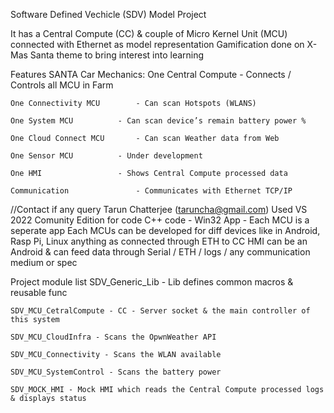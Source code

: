 Software Defined Vechicle (SDV) Model Project

  It has a Central Compute (CC) & couple of Micro Kernel Unit (MCU) connected with Ethernet as model representation
  Gamification done on X-Mas Santa theme to bring interest into learning 

Features
SANTA Car Mechanics:
    One Central Compute		- Connects / Controls all MCU in Farm
    
    One Connectivity MCU		- Can scan Hotspots (WLANS) 
    
    One System MCU 			- Can scan device’s remain battery power %
    
    One Cloud Connect MCU		- Can scan Weather data from Web
    
    One Sensor MCU			- Under development
    
    One HMI					- Shows Central Compute processed data
    
    Communication				- Communicates with Ethernet TCP/IP
    
//Contact if any query Tarun Chatterjee (taruncha@gmail.com)
Used VS 2022 Comunity Edition for code
C++ code - Win32 App - Each MCU is a seperate app
Each MCUs can be developed for diff devices like in Android, Rasp Pi, Linux anything as connected through ETH to CC
HMI can be an Android & can feed data through Serial / ETH / logs / any communication medium or spec

Project module list
    SDV_Generic_Lib - Lib defines common macros & reusable func
    
    SDV_MCU_CetralCompute - CC - Server socket & the main controller of this system
    
    SDV_MCU_CloudInfra - Scans the OpwnWeather API
    
    SDV_MCU_Connectivity - Scans the WLAN available
    
    SDV_MCU_SystemControl - Scans the battery power
    
    SDV_MOCK_HMI - Mock HMI which reads the Central Compute processed logs & displays status
